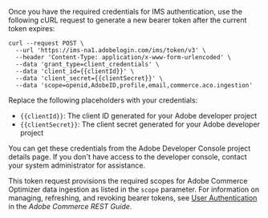 Once you have the required credentials for IMS authentication, use the following cURL request to generate a new bearer token after the current token expires:

```shell
curl --request POST \
  --url 'https://ims-na1.adobelogin.com/ims/token/v3' \
  --header 'Content-Type: application/x-www-form-urlencoded' \
  --data 'grant_type=client_credentials' \
  --data 'client_id={{clientId}}' \
  --data 'client_secret={{clientSecret}}' \
  --data 'scope=openid,AdobeID,profile,email,commerce.aco.ingestion'
```

Replace the following placeholders with your credentials:

- `{{clientId}}`: The client ID generated for your Adobe developer project
- `{{clientSecret}}`: The client secret generated for your Adobe developer project

You can get these credentials from the Adobe Developer Console project details page. If you don't have access to the developer console, contact your system administrator for assistance.

<InlineAlert variant="info" slots="text" />

This token request provisions the required scopes for Adobe Commerce Optimizer data ingestion as listed in the `scope` parameter. For information on managing, refreshing, and revoking bearer tokens, see [User Authentication](https://developer.adobe.com/commerce/webapi/rest/authentication/user/) in the *Adobe Commerce REST Guide*.
